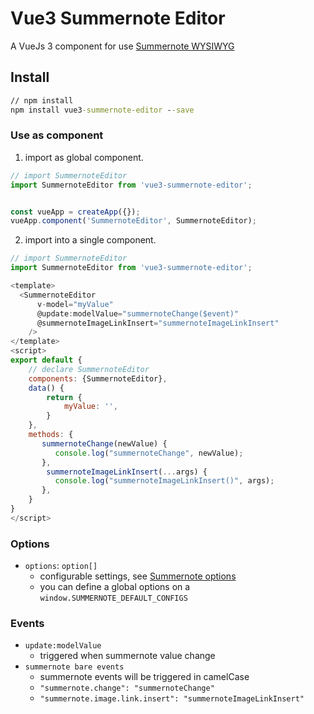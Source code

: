 # Vue3 Summernote Editor

A VueJs 3 component for use [Summernote WYSIWYG](https://summernote.org/)

## Install
``` cmd
// npm install
npm install vue3-summernote-editor --save
```

### Use as component
1. import as global component.
``` javascript
// import SummernoteEditor
import SummernoteEditor from 'vue3-summernote-editor';


const vueApp = createApp({});
vueApp.component('SummernoteEditor', SummernoteEditor);

```

2. import into a single component.
``` javascript
// import SummernoteEditor
import SummernoteEditor from 'vue3-summernote-editor';

<template>
  <SummernoteEditor
      v-model="myValue"
      @update:modelValue="summernoteChange($event)"
      @summernoteImageLinkInsert="summernoteImageLinkInsert"
    />
</template>
<script>
export default {
    // declare SummernoteEditor
    components: {SummernoteEditor},
    data() {
        return {
            myValue: '',
        }
    },
    methods: {
       summernoteChange(newValue) {
          console.log("summernoteChange", newValue);
       },
        summernoteImageLinkInsert(...args) {
          console.log("summernoteImageLinkInsert()", args);
       },
    }
}
</script>
```


### Options
- `options`: `option[]`
  - configurable settings, see [Summernote options](https://summernote.org/deep-dive/)
  - you can define a global options on a `window.SUMMERNOTE_DEFAULT_CONFIGS`

### Events
- `update:modelValue`
  - triggered when summernote value change
- `summernote bare events`
  - summernote events will be triggered in camelCase
  - `"summernote.change": "summernoteChange"`
  - `"summernote.image.link.insert": "summernoteImageLinkInsert"`
